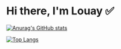 # Hi there, I'm Louay ✅


[![Anurag's GitHub stats](https://github-readme-stats.vercel.app/api?username=Louay-Abid)](https://github.com/anuraghazra/github-readme-stats)



[![Top Langs](https://github-readme-stats.vercel.app/api/top-langs/?username=Louay-Abid&layout=compact)](https://github.com/anuraghazra/github-readme-stats)
